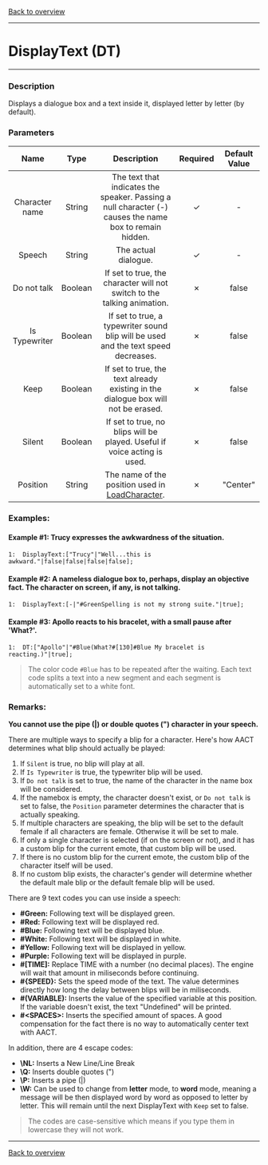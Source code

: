 [Back to overview](index.md)

---
# DisplayText (DT)
---
### Description
Displays a dialogue box and a text inside it, displayed letter by letter (by default).

### Parameters

|Name|Type|Description|Required|Default Value|
|:---:|:---:|:---:|:---:|:---:|
|Character name|String|The text that indicates the speaker. Passing a null character (-) causes the name box to remain hidden.|✓|-|
|Speech|String|The actual dialogue.|✓|-|
|Do not talk|Boolean|If set to true, the character will not switch to the talking animation.|✗|false|
|Is Typewriter|Boolean|If set to true, a typewriter sound blip will be used and the text speed decreases.|✗|false|
|Keep|Boolean|If set to true, the text already existing in the dialogue box will not be erased.|✗|false|
|Silent|Boolean|If set to true, no blips will be played. Useful if voice acting is used.|✗|false|
|Position|String|The name of the position used in [LoadCharacter](LoadCharacter.md).|✗|"Center"|

### Examples:
#### Example #1: Trucy expresses the awkwardness of the situation.
```
1:  DisplayText:["Trucy"|"Well...this is awkward."|false|false|false|false];
```

#### Example #2: A nameless dialogue box to, perhaps, display an objective fact. The character on screen, if any, is not talking.
```
1:  DisplayText:[-|"#GreenSpelling is not my strong suite."|true];
```

#### Example #3: Apollo reacts to his bracelet, with a small pause after 'What?'.
```
1:  DT:["Apollo"|"#Blue(What?#[130]#Blue My bracelet is reacting.)"|true];
```

> The color code `#Blue` has to be repeated after the waiting. Each text code splits a text into a new segment and each segment is automatically set to a white font.

### Remarks:
**You cannot use the pipe (\|) or double quotes (") character in your speech.**

There are multiple ways to specify a blip for a character. Here's how AACT determines what blip should actually be played:
1. If `Silent` is true, no blip will play at all.
2. If `Is Typewriter` is true, the typewriter blip will be used.
3. If `Do not talk` is set to true, the name of the character in the name box will be considered.
4. If the namebox is empty, the character doesn't exist, or `Do not talk` is set to false, the `Position` parameter determines the character that is actually speaking.
5.  If multiple characters are speaking, the blip will be set to the default female if all characters are female. Otherwise it will be set to male.
6. If only a single character is selected (if on the screen or not), and it has a custom blip for the current emote, that custom blip will be used.
7. If there is no custom blip for the current emote, the custom blip of the character itself will be used.
8. If no custom blip exists, the character's gender will determine whether the default male blip or the default female blip will be used.

There are 9 text codes you can use inside a speech:  
- **#Green:** Following text will be displayed green.  
- **#Red:** Following text will be displayed red.  
- **#Blue:** Following text will be displayed blue.  
- **#White:** Following text will be displayed in white.  
- **#Yellow:** Following text will be displayed in yellow.  
- **#Purple:** Following text will be displayed in purple.  
- **#[TIME]:** Replace TIME with a number (no decimal places). The engine will wait that amount in miliseconds before continuing.  
- **#{SPEED}:** Sets the speed mode of the text. The value determines directly how long the delay between blips will be in miliseconds.  
- **#(VARIABLE):** Inserts the value of the specified variable at this position. If the variable doesn't exist, the text "Undefined" will be printed.
- **#\<SPACES\>:** Inserts the specified amount of spaces. A good compensation for the fact there is no way to automatically center text with AACT.

In addition, there are 4 escape codes:
- **\NL:** Inserts a New Line/Line Break
- **\Q:** Inserts double quotes (")
- **\P:** Inserts a pipe (\|)
- **\W:** Can be used to change from **letter** mode, to **word** mode, meaning a message will be then displayed word by word as opposed to letter by letter. This will remain until the next DisplayText with `Keep` set to false.

> The codes are case-sensitive which means if you type them in lowercase they will not work. 

---
[Back to overview](index.md)